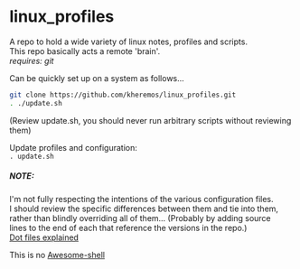 # linux_profiles
A repo to hold a wide variety of linux notes, profiles and scripts.   
This repo basically acts a remote 'brain'.   
*requires: git*

Can be quickly set up on a system as follows...   
```bash
git clone https://github.com/kheremos/linux_profiles.git
. ./update.sh
```
(Review update.sh, you should never run arbitrary scripts without reviewing them)   

Update profiles and configuration:   
```. update.sh```

##### NOTE:
I'm not fully respecting the intentions of the various configuration files.   
I should review the specific differences between them and tie into them,   
rather than blindly overriding all of them... (Probably by adding source   
lines to the end of each that reference the versions in the repo.)   
[Dot files explained](http://mywiki.wooledge.org/DotFiles)

This is no [Awesome-shell](https://github.com/alebcay/awesome-shell)
